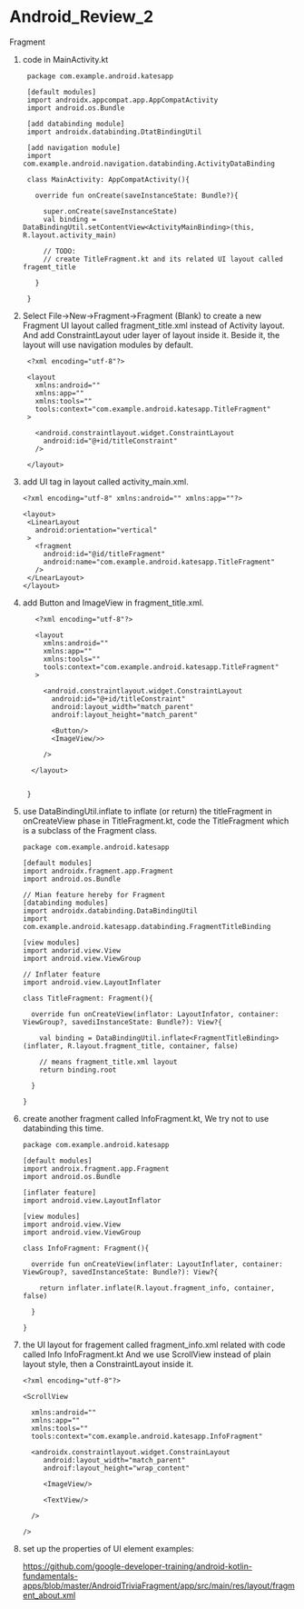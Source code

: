 # Android_Review_2
Fragment

1. code in MainActivity.kt
 
        package com.example.android.katesapp
        
        [default modules]
        import androidx.appcompat.app.AppCompatActivity
        import android.os.Bundle
        
        [add databinding module]
        import androidx.databinding.DtatBindingUtil
        
        [add navigation module]
        import com.example.android.navigation.databinding.ActivityDataBinding
        
        class MainActivity: AppCompatActivity(){
          
          override fun onCreate(saveInstanceState: Bundle?){
          
            super.onCreate(saveInstanceState)
            val binding = DataBindingUtil.setContentView<ActivityMainBinding>(this, R.layout.activity_main)
            
            // TODO:
            // create TitleFragment.kt and its related UI layout called fragemt_title
          
          }
        
        }
        
2. Select File->New->Fragment->Fragment (Blank) to create a new Fragment UI layout called fragment_title.xml instead of Activity layout. And add ConstraintLayout uder layer of layout inside it. Beside it, the layout will use navigation modules by default.
 
        <?xml encoding="utf-8"?>
        
        <layout
          xmlns:android=""
          xmlns:app=""
          xmlns:tools=""
          tools:context="com.example.android.katesapp.TitleFragment"
        >
          
          <android.constraintlayout.widget.ConstraintLayout
            android:id="@+id/titleConstraint"
          />
          
        </layout>

3. add <fragment> UI tag in layout called activity_main.xml.
  
       <?xml encoding="utf-8" xmlns:android="" xmlns:app=""?>
       
       <layout>
        <LinearLayout
          android:orientation="vertical"
        >
          <fragment
            android:id="@id/titleFragment"
            android:name="com.example.android.katesapp.TitleFragment"
          />
        </LnearLayout>
       </layout>

4. add Button and ImageView in fragment_title.xml.
  
          <?xml encoding="utf-8"?>
        
          <layout
            xmlns:android=""
            xmlns:app=""
            xmlns:tools=""
            tools:context="com.example.android.katesapp.TitleFragment"
          >
          
            <android.constraintlayout.widget.ConstraintLayout
              android:id="@+id/titleConstraint"
              android:layout_width="match_parent"
              androif:layout_height="match_parent"
              
              <Button/>
              <ImageView/>>
              
            />
          
         </layout>
  

        }
        
5. use DataBindingUtil.inflate to inflate (or return) the titleFragment in onCreateView phase in TitleFragment.kt, code the TitleFragment which is a subclass of the Fragment class.

       package com.example.android.katesapp
       
       [default modules]
       import androidx.fragment.app.Fragment
       import android.os.Bundle
       
       // Mian feature hereby for Fragment
       [databinding modules]
       import androidx.databinding.DataBindingUtil
       import com.example.android.katesapp.databinding.FragmentTitleBinding
       
       [view modules]
       import andorid.view.View
       import android.view.ViewGroup
       
       // Inflater feature
       import android.view.LayoutInflater
       
       class TitleFragment: Fragment(){
       
         override fun onCreateView(inflator: LayoutInfator, container: ViewGroup?, savediInstanceState: Bundle?): View?{
         
           val binding = DataBindingUtil.inflate<FragmentTitleBinding>(inflater, R.layout.fragment_title, container, false)
           
           // means fragment_title.xml layout
           return binding.root
         
         }
      
       }
       
6. create another fragment called InfoFragment.kt, We try not to use databinding this time.

       package com.example.android.katesapp
       
       [default modules]
       import androix.fragment.app.Fragment
       import android.os.Bundle
       
       [inflater feature]
       import android.view.LayoutInflator
       
       [view modules]
       import android.view.View
       import android.view.ViewGroup
       
       class InfoFragment: Fragment(){
       
         override fun onCreateView(inflater: LayoutInflater, container: ViewGroup?, savedInstanceState: Bundle?): View?{
         
           return inflater.inflate(R.layout.fragment_info, container, false)
         
         }
       
       }
   
7. the UI layout for fragement called fragment_info.xml related with code called Info InfoFragment.kt
   And we use ScrollView instead of plain layout style, then a ConstraintLayout inside it.

       <?xml encoding="utf-8"?>
       
       <ScrollView
       
         xmlns:android=""
         xmlns:app=""
         xmlns:tools=""
         tools:context="com.example.android.katesapp.InfoFragment"
       
         <androidx.constraintlayout.widget.ConstrainLayout
            android:layout_width="match_parent"
            androif:layout_height="wrap_content"
         
            <ImageView/>
            
            <TextView/>
         
         />
 
       />


8. set up the properties of UI element examples:

    https://github.com/google-developer-training/android-kotlin-fundamentals-apps/blob/master/AndroidTriviaFragment/app/src/main/res/layout/fragment_about.xml




